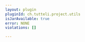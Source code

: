 ```yaml
---
layout: plugin
pluginId: ch.tutteli.project.utils
isJarAvailable: true
error: NONE
violations: []

---
```

